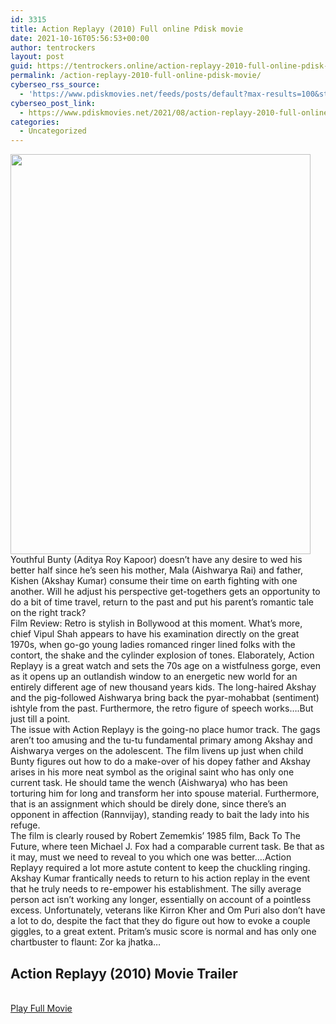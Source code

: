 ```yaml
---
id: 3315
title: Action Replayy (2010) Full online Pdisk movie
date: 2021-10-16T05:56:53+00:00
author: tentrockers
layout: post
guid: https://tentrockers.online/action-replayy-2010-full-online-pdisk-movie/
permalink: /action-replayy-2010-full-online-pdisk-movie/
cyberseo_rss_source:
  - 'https://www.pdiskmovies.net/feeds/posts/default?max-results=100&start-index=1101'
cyberseo_post_link:
  - https://www.pdiskmovies.net/2021/08/action-replayy-2010-full-online-pdisk.html
categories:
  - Uncategorized
---
```

<div class="separator">
  <a href="https://1.bp.blogspot.com/-MXdK0sbHpzI/YQ5fFepAICI/AAAAAAAAABU/Qtb6q8MsMHYg8HCdFswXEZNGqGSFEX-LgCLcBGAsYHQ/s2048/Action%2BReplayy%2B%25282010%2529%2BFull%2Bonline%2BPdisk%2Bmovie.jpg"><img loading="lazy" border="0" data-original-height="2048" data-original-width="1536" height="640" src="https://1.bp.blogspot.com/-MXdK0sbHpzI/YQ5fFepAICI/AAAAAAAAABU/Qtb6q8MsMHYg8HCdFswXEZNGqGSFEX-LgCLcBGAsYHQ/w480-h640/Action%2BReplayy%2B%25282010%2529%2BFull%2Bonline%2BPdisk%2Bmovie.jpg" width="480" /></a>
</div>

<div>
  <div>
    <span>Youthful Bunty (Aditya Roy Kapoor) doesn&#8217;t have any desire to wed his better half since he&#8217;s seen his mother, Mala (Aishwarya Rai) and father, Kishen (Akshay Kumar) consume their time on earth fighting with one another. Will he adjust his perspective get-togethers gets an opportunity to do a bit of time travel, return to the past and put his parent&#8217;s romantic tale on the right track?&nbsp;</span>
  </div>
  
  <div>
    <span>Film Review: Retro is stylish in Bollywood at this moment. What&#8217;s more, chief Vipul Shah appears to have his examination directly on the great 1970s, when go-go young ladies romanced ringer lined folks with the contort, the shake and the cylinder explosion of tones. Elaborately, Action Replayy is a great watch and sets the 70s age on a wistfulness gorge, even as it opens up an outlandish window to an energetic new world for an entirely different age of new thousand years kids. The long-haired Akshay and the pig-followed Aishwarya bring back the pyar-mohabbat (sentiment) ishtyle from the past. Furthermore, the retro figure of speech works&#8230;.But just till a point.&nbsp;</span>
  </div>
  
  <div>
    <span>The issue with Action Replayy is the going-no place humor track. The gags aren&#8217;t too amusing and the tu-tu fundamental primary among Akshay and Aishwarya verges on the adolescent. The film livens up just when child Bunty figures out how to do a make-over of his dopey father and Akshay arises in his more neat symbol as the original saint who has only one current task. He should tame the wench (Aishwarya) who has been torturing him for long and transform her into spouse material. Furthermore, that is an assignment which should be direly done, since there&#8217;s an opponent in affection (Rannvijay), standing ready to bait the lady into his refuge.&nbsp;</span>
  </div>
  
  <div>
    <span>The film is clearly roused by Robert Zememkis&#8217; 1985 film, Back To The Future, where teen Michael J. Fox had a comparable current task. Be that as it may, must we need to reveal to you which one was better&#8230;.Action Replayy required a lot more astute content to keep the chuckling ringing. Akshay Kumar frantically needs to return to his action replay in the event that he truly needs to re-empower his establishment. The silly average person act isn&#8217;t working any longer, essentially on account of a pointless excess. Unfortunately, veterans like Kirron Kher and Om Puri also don&#8217;t have a lot to do, despite the fact that they do figure out how to evoke a couple giggles, to a great extent. Pritam&#8217;s music score is normal and has only one chartbuster to flaunt: Zor ka jhatka&#8230;</span>
  </div>
</div>

## <span>Action Replayy (2010) Movie Trailer</span>

  
<a href="https://kofilink.com/1/bnYyaTV4MDAwYTdv?dn=1" onclick="window.open('https://kofilink.com/1/bnYyaTV4MDAwYTdv?dn=1','popup','width=600,height=600'); return false;" target="popup" rel="noopener"><br /> Play Full Movie<br /> </a>